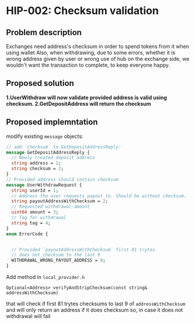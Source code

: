 # HIP-002: Checksum validation

## Problem description 
Exchanges need address's checksum in order to spend tokens from it when using wallet 
Also, when withdrawing, due to some errors, whether it is wrong address given 
by user or wrong use of hub on the exchange side, we wouldn't want the transaction 
to complete, to keep everyone happy.

## Proposed solution
**1.UserWithdraw will now validate provided address is valid using checksum.
2.GetDepositAddress will return the checksum**

## Proposed implemntation

modify existing `message` objects:
```proto
// add `checksum` to GetDepositAddressReply:
message GetDepositAddressReply {
  // Newly created deposit address
  string address = 1;
  string checksum = 2;
}
// Provided address should contain checksum
message UserWithdrawRequest {
  string userId = 1;
  // Address the user requests payout to. Should be without checksum.
  string payoutAddressWithChecksum = 2;
  // Requested withdrawal amount
  uint64 amount = 3;
  // Tag for withdrawal
  string tag = 4;
}
enum ErrorCode {


  // Provided `payoutAddressWithChecksum` first 81 trytes
  // does not checksum to the last 9
  WITHDRAWAL_WRONG_PAYOUT_ADDRESS = 9;
}

```
Add method in `local_provider.h`

`Optional<Address> verifyAndStripChecksum(const string& addressWithChecksum)` 

that will check if first 81 trytes checksums to last 9 of `addressWithChecksum`
and will only return an address if it does checksum
so, in case it does not withdrawal will fail



